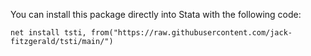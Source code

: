 You can install this package directly into Stata with the following code:
```
net install tsti, from("https://raw.githubusercontent.com/jack-fitzgerald/tsti/main/")
```
